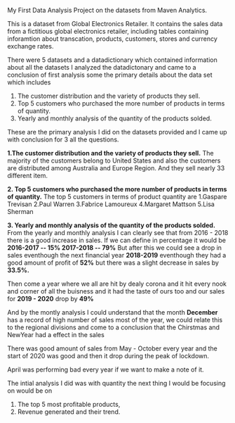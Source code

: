 My First Data Analysis Project on the datasets from Maven Analytics.

This is a dataset from Global Electronics Retailer. It contains the sales data from a fictitious
global electronics retailer, including tables containing inforamtion about transcation, products, 
customers, stores and currency exchange rates.

There were 5 datasets and a datadictionary which contained information about all the datasets 
I analyzed the datadictonary and came to a conclusion of first analysis some the primary details
about the data set which includes


1. The customer distribution and the variety of products they sell.
2. Top 5 customers who purchased the more number of products in terms of quantity.
3. Yearly and monthly analysis of the quantity of the products solded.

These are the primary analysis I did on the datasets provided and I came up with conclusion for 3
all the questions.

**1.The customer distribution and the variety of products they sell.**
  The majority of the customers belong to United States and also the customers are distributed 
  among Australia and Europe Region.
  And they sell nearly 33 different item.

**2. Top 5 customers who purchased the more number of products in terms of quantity.**
  The top 5 customers in terms of product quantity are 
  1.Gaspare Trevisan
  2.Paul Warren
  3.Fabrice Lamoureux
  4.Margaret Mattson
  5.Lisa Sherman

**3. Yearly and monthly analysis of the quantity of the products solded.**
  From the yearly and monthly analysis I can clearly see that from 2016 - 2018 there is 
  a good increase in sales. If we can define in percentage it would be
      **2016-2017 -- 15%
      2017-2018 -- 79%**
But after this we could see a drop in sales eventhough the next financial year **2018-2019** eventhough 
they had a good amount of profit of **52%** but there was a slight decrease in sales by **33.5%.**

Then come a year where we all are hit by dealy corona and it hit every nook and corner of all
the buisness and it had the taste of ours too and our sales for **2019 - 2020** drop by **49%**

And by the montly analysis I could understand that the month **December** has a record of high
number of sales most of the year, we could relate this to the regional divisions and come 
to a conclusion that the Chirstmas and NewYear had a effect in the sales

There was good amount of sales from May - October every year and the start of 2020 was good and 
then it drop during the peak of lockdown.

April was performing bad every year if we want to make a note of it.

The intial analysis I did was with quantity the next thing I would be focusing on would be on

1. The top 5 most profitable products,
2. Revenue generated and their trend.
   




